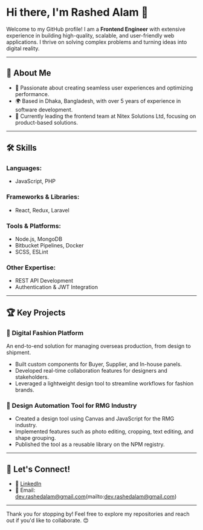 # Hi there, I'm Rashed Alam 👋  

Welcome to my GitHub profile! I am a **Frontend Engineer** with extensive experience in building high-quality, scalable, and user-friendly web applications. I thrive on solving complex problems and turning ideas into digital reality.  

---

## 🌟 About Me  
- 🚀 Passionate about creating seamless user experiences and optimizing performance.  
- 🌍 Based in Dhaka, Bangladesh, with over 5 years of experience in software development.  
- 🎯 Currently leading the frontend team at Nitex Solutions Ltd, focusing on product-based solutions.  

---

## 🛠️ Skills  

### **Languages:**  
- JavaScript, PHP  

### **Frameworks & Libraries:**  
- React, Redux, Laravel  

### **Tools & Platforms:**  
- Node.js, MongoDB  
- Bitbucket Pipelines, Docker  
- SCSS, ESLint  

### **Other Expertise:**  
- REST API Development  
- Authentication & JWT Integration  

---

## 🏆 Key Projects  

### 🔹 **Digital Fashion Platform**  
An end-to-end solution for managing overseas production, from design to shipment.  
- Built custom components for Buyer, Supplier, and In-house panels.  
- Developed real-time collaboration features for designers and stakeholders.  
- Leveraged a lightweight design tool to streamline workflows for fashion brands.  

### 🔹 **Design Automation Tool for RMG Industry**  
- Created a design tool using Canvas and JavaScript for the RMG industry.  
- Implemented features such as photo editing, cropping, text editing, and shape grouping.  
- Published the tool as a reusable library on the NPM registry.  

---

## 💼 Let's Connect!  
- 💼 [LinkedIn](https://www.linkedin.com/in/rashedalam99)  
- 📧 Email: dev.rashedalam@gmail.com(mailto:dev.rashedalam@gmail.com)  

---

Thank you for stopping by! Feel free to explore my repositories and reach out if you'd like to collaborate. 😊  
